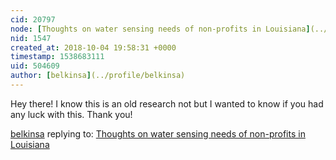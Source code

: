 ```yaml
---
cid: 20797
node: [Thoughts on water sensing needs of non-profits in Louisiana](../notes/eustatic/3-27-2012/thoughts-water-sensing-needs-non-profits-louisiana)
nid: 1547
created_at: 2018-10-04 19:58:31 +0000
timestamp: 1538683111
uid: 504609
author: [belkinsa](../profile/belkinsa)
---
```


Hey there!  I know this is an old research not but I wanted to know if you had any luck with this. Thank you!

[belkinsa](../profile/belkinsa) replying to: [Thoughts on water sensing needs of non-profits in Louisiana](../notes/eustatic/3-27-2012/thoughts-water-sensing-needs-non-profits-louisiana)

